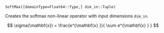 `SoftMax([domainType=Float64::Type,] dim_in::Tuple)`

Creates the softmax non-linear operator with input dimensions `dim_in`.

$$
\sigma(\mathbf{x}) = \frac{e^{\mathbf{x} }}{ \sum e^{\mathbf{x} } }
$$
